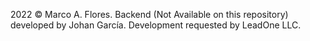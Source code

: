 2022 &copy; Marco A. Flores. Backend (Not Available on this repository) developed by Johan García. Development requested by LeadOne LLC.
